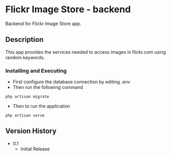 # Flickr Image Store - backend

Backend for Flickr Image Store app.

## Description

This app provides the services needed to access images in flickr.com using random keywords.

### Installing and Executing

* First configure the database connection by editing .env
* Then run the following command
```
php artisan migrate
```
* Then to run the application
```
php artisan serve
```

## Version History

* 0.1
    * Initial Release
